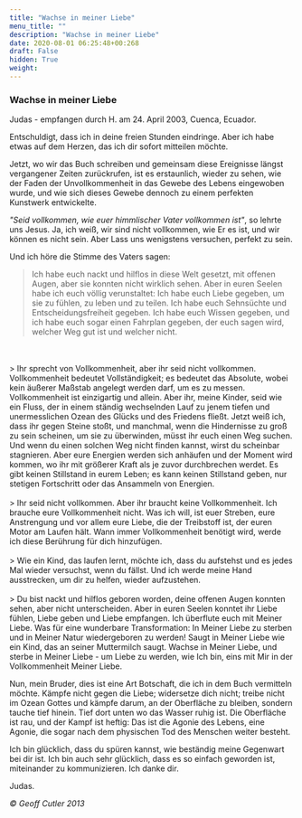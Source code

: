 ```yaml
---
title: "Wachse in meiner Liebe"
menu_title: ""
description: "Wachse in meiner Liebe"
date: 2020-08-01 06:25:48+00:268
draft: False
hidden: True
weight:
---
```

### Wachse in meiner Liebe

Judas - empfangen durch H. am 24. April 2003, Cuenca, Ecuador.

Entschuldigt, dass ich in deine freien Stunden eindringe. Aber ich habe etwas auf dem Herzen, das ich dir sofort mitteilen möchte.

Jetzt, wo wir das Buch schreiben und gemeinsam diese Ereignisse längst vergangener Zeiten zurückrufen, ist es erstaunlich, wieder zu sehen, wie der Faden der Unvollkommenheit in das Gewebe des Lebens eingewoben wurde, und wie sich dieses Gewebe dennoch zu einem perfekten Kunstwerk entwickelte.

*"Seid vollkommen, wie euer himmlischer Vater vollkommen ist"*, so lehrte uns Jesus. Ja, ich weiß, wir sind nicht vollkommen, wie Er es ist, und wir können es nicht sein. Aber Lass uns wenigstens versuchen, perfekt zu sein.

Und ich höre die Stimme des Vaters sagen:

 > Ich habe euch nackt und hilflos in diese Welt gesetzt, mit offenen Augen, aber sie konnten nicht wirklich sehen. Aber in euren Seelen habe ich euch völlig verunstaltet: Ich habe euch Liebe gegeben, um sie zu fühlen, zu leben und zu teilen. Ich habe euch Sehnsüchte und Entscheidungsfreiheit gegeben. Ich habe euch Wissen gegeben, und ich habe euch sogar einen Fahrplan gegeben, der euch sagen wird, welcher Weg gut ist und welcher nicht.
 <br>
 <br>
 > Ihr sprecht von Vollkommenheit, aber ihr seid nicht vollkommen. Vollkommenheit bedeutet Vollständigkeit; es bedeutet das Absolute, wobei kein äußerer Maßstab angelegt werden darf, um es zu messen. Vollkommenheit ist einzigartig und allein. Aber ihr, meine Kinder, seid wie ein Fluss, der in einem ständig wechselnden Lauf zu jenem tiefen und unermesslichen Ozean des Glücks und des Friedens fließt. Jetzt weiß ich, dass ihr gegen Steine stoßt, und manchmal, wenn die Hindernisse zu groß zu sein scheinen, um sie zu überwinden, müsst ihr euch einen Weg suchen. Und wenn du einen solchen Weg nicht finden kannst, wirst du scheinbar stagnieren. Aber eure Energien werden sich anhäufen und der Moment wird kommen, wo ihr mit größerer Kraft als je zuvor durchbrechen werdet. Es gibt keinen Stillstand in eurem Leben; es kann keinen Stillstand geben, nur stetigen Fortschritt oder das Ansammeln von Energien.
 <br>
 <br>
 > Ihr seid nicht vollkommen. Aber ihr braucht keine Vollkommenheit. Ich brauche eure Vollkommenheit nicht. Was ich will, ist euer Streben, eure Anstrengung und vor allem eure Liebe, die der Treibstoff ist, der euren Motor am Laufen hält. Wann immer Vollkommenheit benötigt wird, werde ich diese Berührung für dich hinzufügen.
 <br>
 <br>
 > Wie ein Kind, das laufen lernt, möchte ich, dass du aufstehst und es jedes Mal wieder versuchst, wenn du fällst. Und ich werde meine Hand ausstrecken, um dir zu helfen, wieder aufzustehen.
 <br>
 <br>
 > Du bist nackt und hilflos geboren worden, deine offenen Augen konnten sehen, aber nicht unterscheiden. Aber in euren Seelen konntet ihr Liebe fühlen, Liebe geben und Liebe empfangen. Ich überflute euch mit Meiner Liebe. Was für eine wunderbare Transformation: In Meiner Liebe zu sterben und in Meiner Natur wiedergeboren zu werden! Saugt in Meiner Liebe wie ein Kind, das an seiner Muttermilch saugt. Wachse in Meiner Liebe, und sterbe in Meiner Liebe - um Liebe zu werden, wie Ich bin, eins mit Mir in der Vollkommenheit Meiner Liebe.

Nun, mein Bruder, dies ist eine Art Botschaft, die ich in dem Buch vermitteln möchte. Kämpfe nicht gegen die Liebe; widersetze dich nicht; treibe nicht im Ozean Gottes und kämpfe darum, an der Oberfläche zu bleiben, sondern tauche tief hinein. Tief dort unten wo das Wasser ruhig ist. Die Oberfläche ist rau, und der Kampf ist heftig: Das ist die Agonie des Lebens, eine Agonie, die sogar nach dem physischen Tod des Menschen weiter besteht.

Ich bin glücklich, dass du spüren kannst, wie beständig meine Gegenwart bei dir ist. Ich bin auch sehr glücklich, dass es so einfach geworden ist, miteinander zu kommunizieren. Ich danke dir.

Judas.

*© Geoff Cutler 2013*
